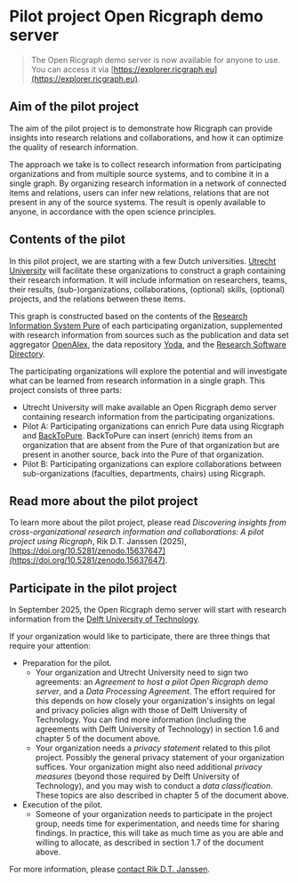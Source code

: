 # Pilot project Open Ricgraph demo server

> The Open Ricgraph demo server is now available for anyone to use.
> You can access it via 
> [https://explorer.ricgraph.eu](https://explorer.ricgraph.eu).

## Aim of the pilot project
The aim of the pilot project is to demonstrate how Ricgraph
can provide insights into research relations and collaborations, and how it can
optimize the quality of research information. 

The approach we take is to collect research information from participating
organizations and from multiple source systems, and to combine it in a single
graph. By organizing research information in a network of connected items and
relations, users can infer new relations, relations that are not present in any
of the source systems. 
The result is openly available to anyone, in accordance with the open science
principles. 

## Contents of the pilot
In this pilot project, we are starting with a few Dutch universities. 
[Utrecht University](https://www.uu.nl/en)
will facilitate these organizations to construct a graph containing
their research information. It will include information on researchers, teams,
their results, (sub-)organizations, collaborations, (optional) skills,
(optional) projects, and the relations between these items. 

This graph is
constructed based on the contents of 
the [Research Information System Pure](https://www.elsevier.com/solutions/pure) of
each participating organization, supplemented with research information from
sources such as the publication and data set aggregator
[OpenAlex](https://openalex.org),
the data repository [Yoda](https://www.uu.nl/en/research/yoda), and
the [Research Software Directory](https://research-software-directory.org).

The participating organizations will explore the potential and will investigate
what can be learned from research information in a single graph. 
This project consists of three parts: 

* Utrecht University will make available an Open Ricgraph demo server containing 
  research information from the participating organizations. 
* Pilot A: Participating organizations can enrich Pure data using Ricgraph 
  and [BackToPure](https://github.com/UtrechtUniversity/backtopure). 
  BackToPure can insert (enrich) items from an organization 
  that are absent from the Pure of that organization but are present in 
  another source, back into the Pure of that organization.
* Pilot B: Participating organizations can explore collaborations between 
  sub-organizations (faculties, departments, chairs) using Ricgraph.

## Read more about the pilot project
To learn more about the pilot project, please read 
*Discovering insights from cross-organizational research 
information and collaborations: A pilot project using Ricgraph*, 
Rik D.T. Janssen (2025), 
[https://doi.org/10.5281/zenodo.15637647](https://doi.org/10.5281/zenodo.15637647).

## Participate in the pilot project
In September 2025, the Open Ricgraph demo server will start with 
research information
from the [Delft University of Technology](https://www.tudelft.nl/en).

If your organization would like to participate, there are three things 
that require your attention:

* Preparation for the pilot.
  * Your organization and Utrecht University need to sign two agreements: 
    an *Agreement to host a pilot Open Ricgraph demo server*, and a 
    *Data Processing Agreement*.
    The effort required for this depends on how closely your organization's 
    insights on legal and privacy policies align with those of Delft University
    of Technology. 
    You can find more information (including the agreements with
    Delft University of Technology) in section 1.6 and chapter 5 
    of the document above.
  * Your organization needs a *privacy statement* related to this pilot project.
    Possibly the general privacy statement of your organization suffices.
    Your organization might also need additional *privacy measures*
    (beyond those required by Delft University of Technology), 
    and you may wish to conduct a *data classification*. 
    These topics are also described in chapter 5
    of the document above.
* Execution of the pilot.
  * Someone of your organization needs to participate in the project group, 
    needs time for experimentation, and needs time for sharing findings. 
    In practice, this will take as much time as you are able 
    and willing to allocate, as described in section 1.7
    of the document above.
 
For more information, please [contact Rik D.T. Janssen](contact.md).
